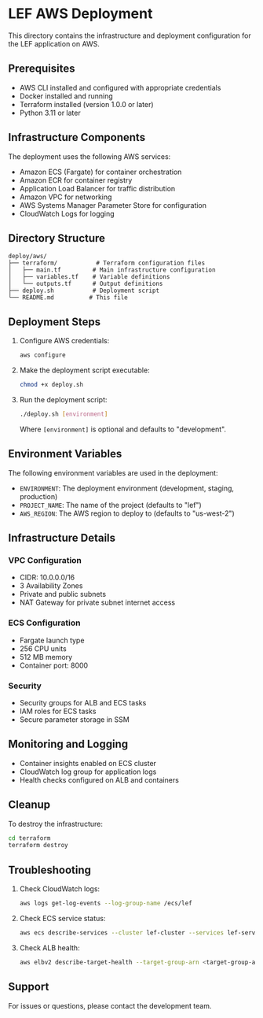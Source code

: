 # LEF AWS Deployment

This directory contains the infrastructure and deployment configuration for the LEF application on AWS.

## Prerequisites

- AWS CLI installed and configured with appropriate credentials
- Docker installed and running
- Terraform installed (version 1.0.0 or later)
- Python 3.11 or later

## Infrastructure Components

The deployment uses the following AWS services:

- Amazon ECS (Fargate) for container orchestration
- Amazon ECR for container registry
- Application Load Balancer for traffic distribution
- Amazon VPC for networking
- AWS Systems Manager Parameter Store for configuration
- CloudWatch Logs for logging

## Directory Structure

```
deploy/aws/
├── terraform/           # Terraform configuration files
│   ├── main.tf         # Main infrastructure configuration
│   ├── variables.tf    # Variable definitions
│   └── outputs.tf      # Output definitions
├── deploy.sh           # Deployment script
└── README.md          # This file
```

## Deployment Steps

1. Configure AWS credentials:
   ```bash
   aws configure
   ```

2. Make the deployment script executable:
   ```bash
   chmod +x deploy.sh
   ```

3. Run the deployment script:
   ```bash
   ./deploy.sh [environment]
   ```
   Where `[environment]` is optional and defaults to "development".

## Environment Variables

The following environment variables are used in the deployment:

- `ENVIRONMENT`: The deployment environment (development, staging, production)
- `PROJECT_NAME`: The name of the project (defaults to "lef")
- `AWS_REGION`: The AWS region to deploy to (defaults to "us-west-2")

## Infrastructure Details

### VPC Configuration
- CIDR: 10.0.0.0/16
- 3 Availability Zones
- Private and public subnets
- NAT Gateway for private subnet internet access

### ECS Configuration
- Fargate launch type
- 256 CPU units
- 512 MB memory
- Container port: 8000

### Security
- Security groups for ALB and ECS tasks
- IAM roles for ECS tasks
- Secure parameter storage in SSM

## Monitoring and Logging

- Container insights enabled on ECS cluster
- CloudWatch log group for application logs
- Health checks configured on ALB and containers

## Cleanup

To destroy the infrastructure:

```bash
cd terraform
terraform destroy
```

## Troubleshooting

1. Check CloudWatch logs:
   ```bash
   aws logs get-log-events --log-group-name /ecs/lef
   ```

2. Check ECS service status:
   ```bash
   aws ecs describe-services --cluster lef-cluster --services lef-service
   ```

3. Check ALB health:
   ```bash
   aws elbv2 describe-target-health --target-group-arn <target-group-arn>
   ```

## Support

For issues or questions, please contact the development team. 